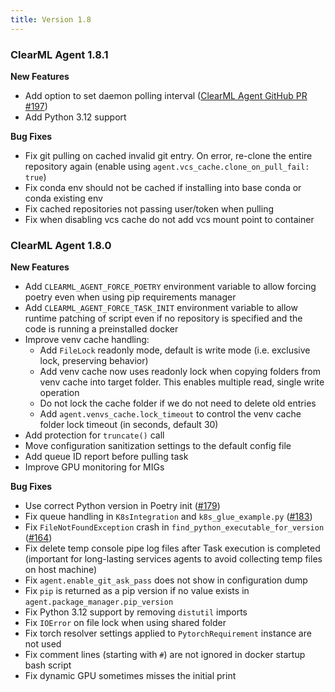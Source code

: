 ```yaml
---
title: Version 1.8
---
```


### ClearML Agent 1.8.1

**New Features**
* Add option to set daemon polling interval ([ClearML Agent GitHub PR #197](https://github.com/clearml/clearml-agent/pull/197))
* Add Python 3.12 support

**Bug Fixes**
* Fix git pulling on cached invalid git entry. On error, re-clone the entire repository again (enable using `agent.vcs_cache.clone_on_pull_fail: true`)
* Fix conda env should not be cached if installing into base conda or conda existing env
* Fix cached repositories not passing user/token when pulling
* Fix when disabling vcs cache do not add vcs mount point to container

### ClearML Agent 1.8.0

**New Features**
* Add `CLEARML_AGENT_FORCE_POETRY` environment variable to allow forcing poetry even when using pip requirements manager
* Add `CLEARML_AGENT_FORCE_TASK_INIT` environment variable to allow runtime patching of script even if no repository is 
specified and the code is running a preinstalled docker
* Improve venv cache handling:
  * Add `FileLock` readonly mode, default is write mode (i.e. exclusive lock, preserving behavior)
  * Add venv cache now uses readonly lock when copying folders from venv cache into target folder. This enables multiple read, single write operation
  * Do not lock the cache folder if we do not need to delete old entries
  * Add `agent.venvs_cache.lock_timeout` to control the venv cache folder lock timeout (in seconds, default 30)
* Add protection for `truncate()` call
* Move configuration sanitization settings to the default config file
* Add queue ID report before pulling task
* Improve GPU monitoring for MIGs

**Bug Fixes**
* Use correct Python version in Poetry init ([#179](https://github.com/clearml/clearml-agent/pull/179))
* Fix queue handling in `K8sIntegration` and `k8s_glue_example.py` ([#183](https://github.com/clearml/clearml-agent/pull/183))
* Fix `FileNotFoundException` crash in `find_python_executable_for_version` ([#164](https://github.com/clearml/clearml-agent/issues/164))
* Fix delete temp console pipe log files after Task execution is completed (important for long-lasting services agents to avoid collecting temp files on host machine)
* Fix `agent.enable_git_ask_pass` does not show in configuration dump
* Fix `pip` is returned as a pip version if no value exists in `agent.package_manager.pip_version`
* Fix Python 3.12 support by removing `distutil` imports
* Fix `IOError` on file lock when using shared folder
* Fix torch resolver settings applied to `PytorchRequirement` instance are not used
* Fix comment lines (starting with `#`) are not ignored in docker startup bash script
* Fix dynamic GPU sometimes misses the initial print

